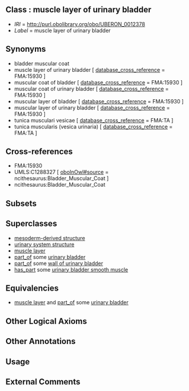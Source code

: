 
## Class : muscle layer of urinary bladder

 * *IRI* = http://purl.obolibrary.org/obo/UBERON_0012378
 * *Label* = muscle layer of urinary bladder

## Synonyms

 * bladder muscular coat
 * muscle layer of urinary bladder [ [database_cross_reference](../../ef/oboInOwl#hasDbXref.md) = FMA:15930 ]
 * muscular coat of bladder [ [database_cross_reference](../../ef/oboInOwl#hasDbXref.md) = FMA:15930 ]
 * muscular coat of urinary bladder [ [database_cross_reference](../../ef/oboInOwl#hasDbXref.md) = FMA:15930 ]
 * muscular layer of bladder [ [database_cross_reference](../../ef/oboInOwl#hasDbXref.md) = FMA:15930 ]
 * muscular layer of urinary bladder [ [database_cross_reference](../../ef/oboInOwl#hasDbXref.md) = FMA:15930 ]
 * tunica musculari vesicae [ [database_cross_reference](../../ef/oboInOwl#hasDbXref.md) = FMA:TA ]
 * tunica muscularis (vesica urinaria) [ [database_cross_reference](../../ef/oboInOwl#hasDbXref.md) = FMA:TA ]

## Cross-references

 * FMA:15930
 * UMLS:C1288327 [ [oboInOwl#source](../../ce/oboInOwl#source.md) = ncithesaurus:Bladder_Muscular_Coat ]
 * ncithesaurus:Bladder_Muscular_Coat

## Subsets


## Superclasses

 * [mesoderm-derived structure](../../UBERON/20/UBERON_0004120.md)
 * [urinary system structure](../../UBERON/54/UBERON_0006554.md)
 * [muscle layer](../../UBERON/60/UBERON_0006660.md)
 * [part_of](../../BFO/50/BFO_0000050.md) some [urinary bladder](../../UBERON/55/UBERON_0001255.md)
 * [part_of](../../BFO/50/BFO_0000050.md) some [wall of urinary bladder](../../UBERON/56/UBERON_0001256.md)
 * [has_part](../../BFO/51/BFO_0000051.md) some [urinary bladder smooth muscle](../../UBERON/28/UBERON_0004228.md)

## Equivalencies

 * [muscle layer](../../UBERON/60/UBERON_0006660.md) and [part_of](../../BFO/50/BFO_0000050.md) some [urinary bladder](../../UBERON/55/UBERON_0001255.md)

## Other Logical Axioms


## Other Annotations


## Usage


## External Comments

